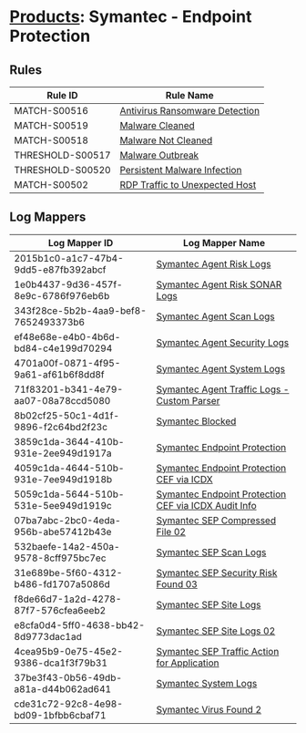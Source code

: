 # [Products](README.md): Symantec - Endpoint Protection

## Rules

|Rule ID|Rule Name|
|----|----|
|MATCH-S00516|[Antivirus Ransomware Detection](../rules/MATCH-S00516.md)|
|MATCH-S00519|[Malware Cleaned](../rules/MATCH-S00519.md)|
|MATCH-S00518|[Malware Not Cleaned](../rules/MATCH-S00518.md)|
|THRESHOLD-S00517|[Malware Outbreak](../rules/THRESHOLD-S00517.md)|
|THRESHOLD-S00520|[Persistent Malware Infection](../rules/THRESHOLD-S00520.md)|
|MATCH-S00502|[RDP Traffic to Unexpected Host](../rules/MATCH-S00502.md)|


## Log Mappers

|Log Mapper ID|Log Mapper Name|
|----|----|
|2015b1c0-a1c7-47b4-9dd5-e87fb392abcf|[Symantec Agent Risk Logs](../mappings/2015b1c0-a1c7-47b4-9dd5-e87fb392abcf.md)|
|1e0b4437-9d36-457f-8e9c-6786f976eb6b|[Symantec Agent Risk SONAR Logs](../mappings/1e0b4437-9d36-457f-8e9c-6786f976eb6b.md)|
|343f28ce-5b2b-4aa9-bef8-7652493373b6|[Symantec Agent Scan Logs](../mappings/343f28ce-5b2b-4aa9-bef8-7652493373b6.md)|
|ef48e68e-e4b0-4b6d-bd84-c4e199d70294|[Symantec Agent Security Logs](../mappings/ef48e68e-e4b0-4b6d-bd84-c4e199d70294.md)|
|4701a00f-0871-4f95-9a61-af61b6f8dd8f|[Symantec Agent System Logs](../mappings/4701a00f-0871-4f95-9a61-af61b6f8dd8f.md)|
|71f83201-b341-4e79-aa07-08a78ccd5080|[Symantec Agent Traffic Logs - Custom Parser](../mappings/71f83201-b341-4e79-aa07-08a78ccd5080.md)|
|8b02cf25-50c1-4d1f-9896-f2c64bd2f23c|[Symantec Blocked](../mappings/8b02cf25-50c1-4d1f-9896-f2c64bd2f23c.md)|
|3859c1da-3644-410b-931e-2ee949d1917a|[Symantec Endpoint Protection](../mappings/3859c1da-3644-410b-931e-2ee949d1917a.md)|
|4059c1da-4644-510b-931e-7ee949d1918b|[Symantec Endpoint Protection CEF via ICDX](../mappings/4059c1da-4644-510b-931e-7ee949d1918b.md)|
|5059c1da-5644-510b-531e-5ee949d1919c|[Symantec Endpoint Protection CEF via ICDX Audit Info](../mappings/5059c1da-5644-510b-531e-5ee949d1919c.md)|
|07ba7abc-2bc0-4eda-956b-abe57412b43e|[Symantec SEP Compressed File 02](../mappings/07ba7abc-2bc0-4eda-956b-abe57412b43e.md)|
|532baefe-14a2-450a-9578-8cff975bc7ec|[Symantec SEP Scan Logs](../mappings/532baefe-14a2-450a-9578-8cff975bc7ec.md)|
|31e689be-5f60-4312-b486-fd1707a5086d|[Symantec SEP Security Risk Found 03](../mappings/31e689be-5f60-4312-b486-fd1707a5086d.md)|
|f8de66d7-1a2d-4278-87f7-576cfea6eeb2|[Symantec SEP Site Logs](../mappings/f8de66d7-1a2d-4278-87f7-576cfea6eeb2.md)|
|e8cfa0d4-5ff0-4638-bb42-8d9773dac1ad|[Symantec SEP Site Logs 02](../mappings/e8cfa0d4-5ff0-4638-bb42-8d9773dac1ad.md)|
|4cea95b9-0e75-45e2-9386-dca1f3f79b31|[Symantec SEP Traffic Action for Application](../mappings/4cea95b9-0e75-45e2-9386-dca1f3f79b31.md)|
|37be3f43-0b56-49db-a81a-d44b062ad641|[Symantec System Logs](../mappings/37be3f43-0b56-49db-a81a-d44b062ad641.md)|
|cde31c72-92c8-4e98-bd09-1bfbb6cbaf71|[Symantec Virus Found 2](../mappings/cde31c72-92c8-4e98-bd09-1bfbb6cbaf71.md)|


